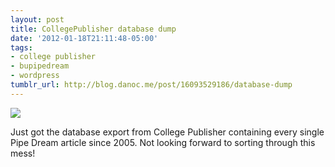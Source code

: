 ```yaml
---
layout: post
title: CollegePublisher database dump
date: '2012-01-18T21:11:48-05:00'
tags:
- college publisher
- bupipedream
- wordpress
tumblr_url: http://blog.danoc.me/post/16093529186/database-dump
---
```


![](http://24.media.tumblr.com/tumblr_ly0wroMQrM1r8aozao1_1280.png)

Just got the database export from College Publisher containing every single Pipe Dream article since 2005. Not looking forward to sorting through this mess!